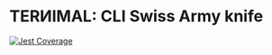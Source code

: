 # TERИIMAL: CLI Swiss Army knife

[![Jest Coverage](https://img.shields.io/badge/coverage-73.56%25-blue)](https://github.com/mflorence99/lintel/issues)
